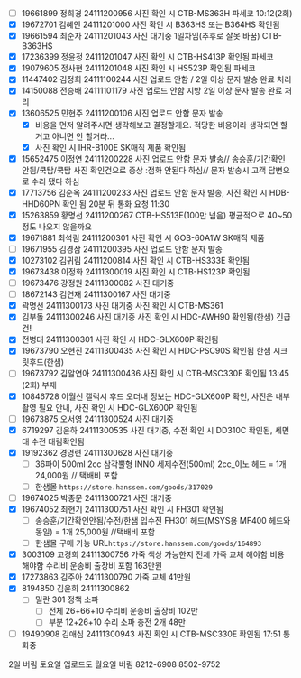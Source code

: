 - [ ] 19661899 정희경 24111200956 사진 확인 시 CTB-MS363H 파세코 10:12(2회)
- [x] 19672701 김혜인 24111201000 사진 확인 시 B363HS 또는 B364HS 확인됨
- [x] 19661594 최순자 24111201043 사진 대기중 1일차임(추후로 잘못 바꿈) CTB-B363HS
- [x] 17236399 정윤정 24111201047 사진 확인 시 CTB-HS413P 확인됨 파세코
- [x] 19079605 정사현 24111201048 사진 확인 시 HS523P 확인됨 파세코
- [x] 11447402 김정희 24111100244 사진 업로드 안함 / 2일 이상 문자 발송 완료 처리
- [x] 14150088 전승배 24111101179 사진 업로드 안함 지방 2일 이상 문자 발송 완료 처리
- [x] 13606525 민현주 24111200106 사진 업로드 안함 문자 발송
  - [x] 비용을 먼저 알려주시면 생각해보고 결정할게요.  적당한 비용이라 생각되면 할거고 아니면 안 할거라...
  - [x] 사진 확인 시 IHR-B100E SK매직 제품 확인됨
- [x] 15652475 이정연 24111200228 사진 업로드 안함 문자 발송// 송승훈/기간확인안됨/쿡탑/쿡탑 사진 확인건으로 증상 :점화 안된다 하심// 문자 발송시 고객 답변으로 수리 됐다 하심
- [x] 17713756 김순옥 24111200233 사진 업로드 안함 문자 발송, 사진 확인 시 HDB-HHD60PN 확인 됨 20분 뒤 통화 요청 11:30
- [x] 15263859 황명선 24111200267 CTB-HS513E(100만 넘음) 평균적으로 40~50 정도 나오지 않을까요
- [x] 19671881 최석림 24111200301 사진 확인 시 GOB-60A1W SK매직 제품
- [ ] 19671955 김경삼 24111200395 사진 업로드 안함 문자 발송
- [x] 10273102 김귀림 24111200814 사진 확인 시 CTB-HS333E 확인됨
- [x] 19673438 이정화 24111300019 사진 확인 시 CTB-HS123P 확인됨
- [ ] 19673476 강정원 24111300082 사진 대기중
- [ ] 18672143 김연재 24111300167 사진 대기중
- [x] 곽명선 24111300173 사진 대기중 사진 확인 시  CTB-MS361
- [x] 김부돌 24111300246 사진 대기중 사진 확인 시 HDC-AWH90 확인됨(한샘) 긴급건!
- [x] 전병대 24111300301 사진 확인 시 HDC-GLX600P 확인됨
- [x] 19673790 오현진 24111300435  사진 확인 시 HDC-PSC90S 확인됨 한샘 시크릿후드(한샘)
- [ ] 19673792 김알연아 24111300436 사진 확인 시 CTB-MSC330E 확인됨 13:45 (2회) 부재
- [x] 10846728 이월신 갤럭시 후드 오더내 정보는 HDC-GLX600P 확인, 사진은 내부 촬영 필요 안내, 사진 확인 시 HDC-GLX600P 확인됨 
- [ ] 19673875 오서영 24111300524 사진 대기중
- [x] 6719297 김윤하 24111300535 사진 대기중, 수전 확인 시 DD310C 확인됨, 세면대 수전 대림확인됨
- [x] 19192362 경영련 24111300628 사진 대기중 
  - [ ] 36파이 500ml 2cc 삼각뿔형 INNO 세제수전(500ml) 2cc_이노 헤드 = 1개 24,000원 // 택배비 포함 
  - [ ] 한샘몰 `https://store.hanssem.com/goods/317029`
- [ ] 19674025 박종문 24111300721 사진 대기중
- [x] 19674052 최현기 24111300751 사진 확인 시 FH301 확인됨
  - [ ] 송승훈/기간확인안됨/수전/한샘 입수전 FH301 헤드(MSYS용 MF400 헤드와 동일) = 1개 25,000원 //택배비 포함
  - [ ] 한샘몰 구매 가능 URL`https://store.hanssem.com/goods/164893`
- [x] 3003109 고경희 24111300756 가죽 색상 가능한지 전체 가죽 교체 해야함 비용  해야함 수리비 운송비 출장비 포함 163만원
- [x] 17273863 김주아 24111300790 가죽 교체 41만원
- [x] 8194850 김윤희 24111300862 
  - [ ] 밀란 301 정책 소파 
    - [ ] 전체  26+66+10 수리비 운송비 출장비 102만
    - [ ] 부분 12+26+10 수리 소파 충전 2개 48만
- [ ] 19490908 김애심 24111300943 사진 확인 시 CTB-MSC330E 확인됨 17:51 통화중

2일 버림 토요일 업로드도 월요일 버림 8212-6908 8502-9752


